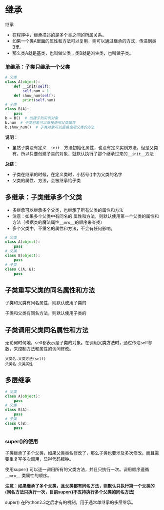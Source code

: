 # 继承

继承

* 在程序中，继承描述的是多个类之间的所属关系。
* 如果一个类A里面的属性和方法可以复用，则可以通过继承的方式，传递到类B里。
* 那么类A就是基类，也叫做父类；类B就是派生类，也叫做子类。

### 单继承：子类只继承一个父类 <a id="&#x5355;&#x7EE7;&#x627F;&#xFF1A;&#x5B50;&#x7C7B;&#x53EA;&#x7EE7;&#x627F;&#x4E00;&#x4E2A;&#x7236;&#x7C7B;"></a>

```python
# 父类
class A(object):
    def __init(self):
        self.num = 1
    def show_num(self):
        print(self.num)
# 子类
class B(A):
    pass
b = B()  # 创建子列实例对象
b.num  # 子类对象可以直接使用父类属性
b.show_num()  # 子类对象可以直接使用父类的方法
```

**说明：**

* 虽然子类没有定义`__init__`方法初始化属性，也没有定义实例方法，但是父类有。所以只要创建子类的对象，就默认执行了那个继承过来的`__init__`方法

**总结：**

* 子类在继承的时候，在定义类时，小括号\(\)中为父类的名字
* 父类的属性、方法，会被继承给子类

## 多继承：子类继承多个父类 <a id="&#x591A;&#x7EE7;&#x627F;&#xFF1A;&#x5B50;&#x7C7B;&#x7EE7;&#x627F;&#x591A;&#x4E2A;&#x7236;&#x7C7B;"></a>

* 多继承可以继承多个父类，也继承了所有父类的属性和方法
* 注意：如果多个父类中有同名的 属性和方法，则默认使用第一个父类的属性和方法（根据类的魔法属性`__mro__`的顺序来查找）
* 多个父类中，不重名的属性和方法，不会有任何影响。

```python
# 父类
class A(object):
    pass
# 父类
class B(object):
    pass
# 子类
class C(A, B):
    pass
```

## 子类重写父类的同名属性和方法 <a id="&#x5B50;&#x7C7B;&#x91CD;&#x5199;&#x7236;&#x7C7B;&#x7684;&#x540C;&#x540D;&#x5C5E;&#x6027;&#x548C;&#x65B9;&#x6CD5;"></a>

子类和父类有同名属性，则默认使用子类的

子类和父类有同名方法，则默认使用子类的

## 子类调用父类同名属性和方法 <a id="&#x5B50;&#x7C7B;&#x8C03;&#x7528;&#x7236;&#x7C7B;&#x540C;&#x540D;&#x5C5E;&#x6027;&#x548C;&#x65B9;&#x6CD5;"></a>

无论何时何地，self都表示是子类的对象。在调用父类方法时，通过传递self参数，来控制方法和属性的访问修改。

```text
父类名.父类方法(self)
父类名.父类属性
```

## 多层继承 <a id="&#x591A;&#x5C42;&#x7EE7;&#x627F;"></a>

```python
# 父类
class A(object):
    pass
# 父类
class B(A):
    pass
# 子类
class C(B):
    pass
```

### super\(\)的使用 <a id="super&#x7684;&#x4F7F;&#x7528;"></a>

子类继承了多个父类，如果父类类名修改了，那么子类也要涉及多次修改。而且需要重复写多次调用，显得代码臃肿。

使用super\(\) 可以逐一调用所有的父类方法，并且只执行一次。调用顺序遵循 `__mro__` 类属性的顺序。

**注意：如果继承了多个父类，且父类都有同名方法，则默认只执行第一个父类的\(同名方法只执行一次，目前super\(\)不支持执行多个父类的同名方法\)**

super\(\) 在Python2.3之后才有的机制，用于通常单继承的多层继承。



